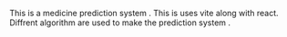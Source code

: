 This is a medicine prediction system .
This is uses vite along with react.
Diffrent algorithm are used to make the prediction system .
